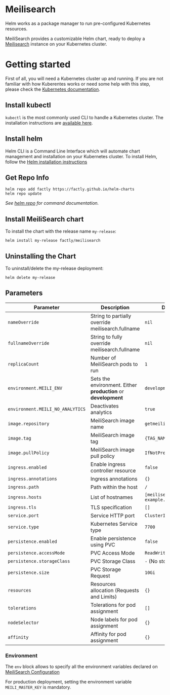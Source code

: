 # Meilisearch

Helm works as a package manager to run pre-configured Kubernetes resources.

MeiliSearch provides a customizable Helm chart, ready to deploy a [Meilisearch](https://github.com/meilisearch/MeiliSearch) instance on your Kubernetes cluster.

# Getting started

First of all, you will need a Kubernetes cluster up and running. If you are not familiar with how Kuberentes works or need some help with this step, please check the [Kubernetes documentation](https://kubernetes.io/docs/home/).

## Install kubectl

`kubectl` is the most commonly used CLI to handle a Kubernetes cluster. The installation instructions are [available here](https://kubernetes.io/docs/tasks/tools/install-kubectl/).

## Install helm

Helm CLI is a Command Line Interface which will automate chart management and installation on your Kubernetes cluster. To install Helm, follow the [Helm installation instructions](https://helm.sh/docs/intro/install/)

## Get Repo Info

```console
helm repo add factly https://factly.github.io/helm-charts
helm repo update
```

_See [helm repo](https://helm.sh/docs/helm/helm_repo/) for command documentation._

## Install MeiliSearch chart

To install the chart with the release name `my-release`:

```console
helm install my-release factly/meilisearch
```

## Uninstalling the Chart

To uninstall/delete the my-release deployment:

```console
helm delete my-release
```

## Parameters

| Parameter                        | Description                                                    | Default                           |
|----------------------------------|----------------------------------------------------------------|-----------------------------------|
| `nameOverride`                   | String to partially override meilisearch.fullname              | `nil`
| `fullnameOverride`               | String to fully override meilisearch.fullname                  | `nil`
| `replicaCount`                   | Number of MeiliSearch pods to run                              | `1`
| `environment.MEILI_ENV`          | Sets the environment. Either **production** or **development** | `development`
| `environment.MEILI_NO_ANALYTICS` | Deactivates analytics                                          | `true`
| `image.repository`               | MeiliSearch image name                                         | `getmeili/meilisearch`
| `image.tag`                      | MeiliSearch image tag                                          | `{TAG_NAME}`
| `image.pullPolicy`               | MeiliSearch image pull policy                                  | `IfNotPresent`
| `ingress.enabled`                | Enable ingress controller resource                             | `false`
| `ingress.annotations`            | Ingress annotations                                            | `{}`
| `ingress.path`                   | Path within the host                                           | `/`
| `ingress.hosts`                  | List of hostnames                                              | `[meilisearch-example.local]`
| `ingress.tls`                    | TLS specification                                              | `[]`
| `service.port`                   | Service HTTP port                                              | `ClusterIP`
| `service.type`                   | Kubernetes Service type                                        | `7700`
| `persistence.enabled`            | Enable persistence using PVC                                   | `false`
| `persistence.accessMode`         | PVC Access Mode                                                | `ReadWriteOnce`
| `persistence.storageClass`       | PVC Storage Class                                              | `-` (No storage class)
| `persistence.size`               | PVC Storage Request                                            | `10Gi`
| `resources`                      | Resources allocation (Requests and Limits)                     | `{}`
| `tolerations`                    | Tolerations for pod assignment                                 | `[]`
| `nodeSelector`                   | Node labels for pod assignment                                 | `{}`
| `affinity`                       | Affinity for pod assignment                                    | `{}`


### Environment

The `env` block allows to specify all the environment variables declared on [MeiliSearch Configuration](https://docs.meilisearch.com/guides/advanced_guides/configuration.html#passing-arguments-via-the-command-line)

For production deployment, setting the environment variable `MEILI_MASTER_KEY` is mandatory.